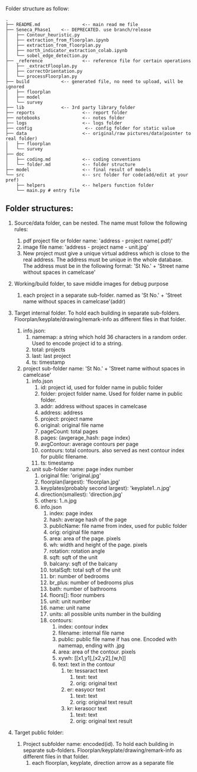 Folder structure as follow:

```
.
├── README.md                <-- main read me file
├── Seneca_Phase1    <-- DEPRECATED. use branch/release
│   ├── Contour_heuristic.py
│   ├── extraction_from_floorplan.ipynb
│   ├── extraction_from_floorplan.py
│   ├── north_indicator_extraction_colab.ipynb
│   └── sobel_edge_detection.py
├── _reference               <-- reference file for certain operations
│   ├── _extractFlooplan.py
│   ├── correctOrientation.py
│   └── processFloorplan.py
├── build            <-- generated file, no need to upload, will be ignored
│   ├── floorplan
│   ├── model
│   └── survey
├── lib              <-- 3rd party library folder
├── reports                  <-- report folder
├── notebooks                <-- notes folder
├── logs                     <-- logs folder
├── config                    <-- config folder for static value
├── data                     <-- original/raw pictures/data(pointer to real folder)
│   ├── floorplan
│   └── survey
├── doc
│   ├── coding.md            <-- coding conventions
│   └── folder.md            <-- folder structure
├── model                    <-- final result of models
└── src                      <-- src folder for code(add/edit at your pref)
    ├── helpers              <-- helpers function folder
    └── main.py # entry file

```


## Folder structures:

1. Source/data folder, can be nested. The name must follow the following rules:
   1. pdf project file or folder name: 'address - project name(.pdf)'
   2. image file name: 'address - project name - unit.jpg'
   3. New project must give a unique virtual address which is close to the real address. The address must be unique in the whole database. The address must be in the following format: 'St No.' + 'Street name without spaces in camelcase'
2. Working/build folder, to save middle images for debug purpose
   1. each project in a separate sub-folder. named as 'St No.' + 'Street name without spaces in camelcase'(addr)
3. Target internal folder. To hold each building in separate sub-folders. Floorplan/keyplate/drawing/remark-info as different files in that folder.

   1. info.json:
      1. namemap: a string which hold 36 characters in a random order. Used to encode project id to a string.
      2. total: projects
      3. last: last project
      4. ts: timestamp
   2. project sub-folder name: 'St No.' + 'Street name without spaces in camelcase'
      1. info.json
         1. id: project id, used for folder name in public folder
         2. folder: project folder name. Used for folder name in public folder.
         3. addr: address without spaces in camelcase
         4. address: address
         5. project: project name
         6. original: original file name
         7. pageCount: total pages
         8. pages: {avgerage_hash: page index}
         9. avgContour: average contours per page
         10. contours: total contours. also served as next contour index for public filename.
         11. ts: timestamp
      2. unit sub-folder name: page index number
         1. original file: 'original.jpg'
         2. floorplan(largest): 'floorplan.jpg'
         3. keyplates(probably second largest): 'keyplate1..n.jpg'
         4. direction(smallest): 'direction.jpg'
         5. others: 1..n.jpg
         6. info.json
            1. index: page index
            2. hash: average hash of the page
            3. publicName: file name from index, used for public folder
            4. orig: original file name
            5. area: area of the page. pixels
            6. wh: width and height of the page. pixels
            7. rotation: rotation angle
            8. sqft: sqft of the unit
            9. balcany: sqft of the balcany
            10. totalSqft: total sqft of the unit
            11. br: number of bedrooms
            12. br_plus: number of bedrooms plus
            13. bath: number of bathrooms
            14. floors[]: floor numbers
            15. unit: unit number
            16. name: unit name
            17. units: all possible units number in the building
            18. contours:
                1. index: contour index
                2. filename: internal file name
                3. public: public file name if has one. Encoded with namemap, ending with .jpg
                4. area: area of the contour. pixels
                5. xywh: [[x1,y1],[x2,y2],[w,h]]
                6. text: text in the contour
                   1. te: tessaract text
                      1. text: text
                      2. orig: original text
                   2. er: easyocr text
                      1. text: text
                      2. orig: original text result
                   3. kr: kerasocr text
                      1. text: text
                      2. orig: original text result

4. Target public folder:
   1. Project subfolder name: encoded(id). To hold each building in separate sub-folders. Floorplan/keyplate/drawing/remark-info as different files in that folder.
      1. each floorplan, keyplate, direction arrow as a separate file